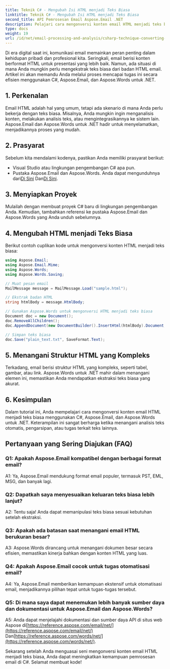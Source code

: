 ```yaml
---
title: Teknik C# - Mengubah Isi HTML menjadi Teks Biasa
linktitle: Teknik C# - Mengubah Isi HTML menjadi Teks Biasa
second_title: API Pemrosesan Email Aspose.Email .NET
description: Pelajari cara mengonversi konten email HTML menjadi teks biasa dengan mudah menggunakan Aspose.Email untuk .NET. Panduan & kode terperinci. Jelajahi sekarang!
type: docs
weight: 19
url: /id/net/email-processing-and-analysis/csharp-technique-converting-html-body-to-plain-text/
---
```


Di era digital saat ini, komunikasi email memainkan peran penting dalam kehidupan pribadi dan profesional kita. Seringkali, email berisi konten berformat HTML untuk presentasi yang lebih baik. Namun, ada situasi di mana Anda mungkin perlu mengekstrak teks biasa dari badan HTML email. Artikel ini akan memandu Anda melalui proses mencapai tugas ini secara efisien menggunakan C#, Aspose.Email, dan Aspose.Words untuk .NET.

## 1. Perkenalan

Email HTML adalah hal yang umum, tetapi ada skenario di mana Anda perlu bekerja dengan teks biasa. Misalnya, Anda mungkin ingin menganalisis konten, melakukan analisis teks, atau mengintegrasikannya ke sistem lain. Aspose.Email dan Aspose.Words untuk .NET hadir untuk menyelamatkan, menjadikannya proses yang mudah.

## 2. Prasyarat

Sebelum kita mendalami kodenya, pastikan Anda memiliki prasyarat berikut:
- Visual Studio atau lingkungan pengembangan C# apa pun.
-  Pustaka Aspose.Email dan Aspose.Words. Anda dapat mengunduhnya dari[Di Sini](https://releases.aspose.com/email/net/) Dan[Di Sini](https://releases.aspose.com/words/net/).

## 3. Menyiapkan Proyek

Mulailah dengan membuat proyek C# baru di lingkungan pengembangan Anda. Kemudian, tambahkan referensi ke pustaka Aspose.Email dan Aspose.Words yang Anda unduh sebelumnya.

## 4. Mengubah HTML menjadi Teks Biasa

Berikut contoh cuplikan kode untuk mengonversi konten HTML menjadi teks biasa:

```csharp
using Aspose.Email;
using Aspose.Email.Mime;
using Aspose.Words;
using Aspose.Words.Saving;

// Muat pesan email
MailMessage message = MailMessage.Load("sample.html");

// Ekstrak badan HTML
string htmlBody = message.HtmlBody;

// Gunakan Aspose.Words untuk mengonversi HTML menjadi teks biasa
Document doc = new Document();
doc.RemoveAllChildren();
doc.AppendDocument(new DocumentBuilder().InsertHtml(htmlBody).Document, ImportFormatMode.KeepSourceFormatting);

// Simpan teks biasa
doc.Save("plain_text.txt", SaveFormat.Text);
```

## 5. Menangani Struktur HTML yang Kompleks

Terkadang, email berisi struktur HTML yang kompleks, seperti tabel, gambar, atau link. Aspose.Words untuk .NET mahir dalam menangani elemen ini, memastikan Anda mendapatkan ekstraksi teks biasa yang akurat.

## 6. Kesimpulan

Dalam tutorial ini, Anda mempelajari cara mengonversi konten email HTML menjadi teks biasa menggunakan C#, Aspose.Email, dan Aspose.Words untuk .NET. Keterampilan ini sangat berharga ketika menangani analisis teks otomatis, pengarsipan, atau tugas terkait teks lainnya.

## Pertanyaan yang Sering Diajukan (FAQ)

### Q1: Apakah Aspose.Email kompatibel dengan berbagai format email?
A1: Ya, Aspose.Email mendukung format email populer, termasuk PST, EML, MSG, dan banyak lagi.

### Q2: Dapatkah saya menyesuaikan keluaran teks biasa lebih lanjut?
A2: Tentu saja! Anda dapat memanipulasi teks biasa sesuai kebutuhan setelah ekstraksi.

### Q3: Apakah ada batasan saat menangani email HTML berukuran besar?
A3: Aspose.Words dirancang untuk menangani dokumen besar secara efisien, memastikan kinerja bahkan dengan konten HTML yang luas.

### Q4: Apakah Aspose.Email cocok untuk tugas otomatisasi email?
A4: Ya, Aspose.Email memberikan kemampuan ekstensif untuk otomatisasi email, menjadikannya pilihan tepat untuk tugas-tugas tersebut.

### Q5: Di mana saya dapat menemukan lebih banyak sumber daya dan dokumentasi untuk Aspose.Email dan Aspose.Words?
 A5: Anda dapat menjelajahi dokumentasi dan sumber daya API di situs web Aspose di[https://reference.aspose.com/email/net/](https://reference.aspose.com/email/net/) Dan[https://reference.aspose.com/words/net/](https://reference.aspose.com/words/net/).

Sekarang setelah Anda menguasai seni mengonversi konten email HTML menjadi teks biasa, Anda dapat meningkatkan kemampuan pemrosesan email di C#. Selamat membuat kode!